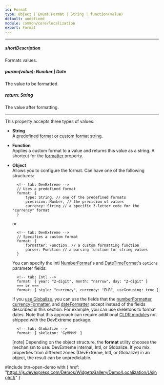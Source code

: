 ```yaml
---
id: Format
type: Object | Enums.Format | String | function(value)
default: undefined
module: common/core/localization
export: Format
---
```

---
##### shortDescription
Formats values.

##### param(value): Number | Date
The value to be formatted.

##### return: String
The value after formatting.

---
This property accepts three types of values:

* **String**    
A [predefined format](/api-reference/50%20Common/Object%20Structures/format/type.md '/Documentation/ApiReference/Common/Object_Structures/Format/#type') or [custom format string](/concepts/Common/Value%20Formatting/10%20Format%20UI%20Component%20Values/20%20Custom%20Format%20String.md '/Documentation/Guide/Common/Value_Formatting/#Format_UI_Component_Values/Custom_Format_String').

* **Function**    
Applies a custom format to a value and returns this value as a string. A shortcut for the [formatter](/api-reference/50%20Common/Object%20Structures/format/formatter.md '/Documentation/ApiReference/Common/Object_Structures/Format/#formatter') property.

* **Object**    
Allows you to configure the format. Can have one of the following structures:

        <!-- tab: DevExtreme -->
        // Uses a predefined format
        format: {
            type: String, // one of the predefined formats
            precision: Number, // the precision of values
            currency: String // a specific 3-letter code for the "currency" format
        }

    or

        <!-- tab: DevExtreme -->
        // Specifies a custom format
        format: {
            formatter: Function, // a custom formatting function
            parser: Function // a parsing function for string values
        }

    You can specify the Intl <a href="https://developer.mozilla.org/en-US/docs/Web/JavaScript/Reference/Global_Objects/NumberFormat#Parameters" target="_blank">NumberFormat</a>'s and <a href="https://developer.mozilla.org/en-US/docs/Web/JavaScript/Reference/Global_Objects/DateTimeFormat#Parameters" target="_blank">DateTimeFormat</a>'s `options` parameter fields:    

        <!-- tab: Intl -->
        format: { year: "2-digit", month: "narrow", day: "2-digit" }
        === or ===
        format: { style: "currency", currency: "EUR", useGrouping: true }

    If you [use Globalize](/concepts/Common/Localization/05%20Localize%20Dates%2C%20Numbers%2C%20and%20Currencies/10%20Using%20Globalize.md '/Documentation/Guide/Common/Localization/#Localize_Dates_Numbers_and_Currencies/Using_Globalize'), you can use the fields that the <a href="https://github.com/jquery/globalize/blob/master/doc/api/number/number-formatter.md" target="_blank">numberFormatter</a>, <a href="https://github.com/jquery/globalize/blob/master/doc/api/currency/currency-formatter.md" target="_blank">currencyFormatter</a>, and <a href="https://github.com/jquery/globalize/blob/master/doc/api/date/date-formatter.md" target="_blank">dateFormatter</a> accept instead of the fields described in this section. For example, you can use skeletons to format dates. Note that this approach can require additional <a href="https://github.com/jquery/globalize/blob/master/README.md#2-cldr-content" target="_blank">CLDR modules</a> not shipped with the DevExtreme package.

        <!-- tab: Globalize -->
        format: { skeleton: 'GyMMMd' }

    [note] Depending on the object structure, the **format** utility chooses the mechanism to use: DevExtreme internal, Intl, or Globalize. If you mix properties from different zones (DevExtreme, Intl, or Globalize) in an object, the result can be unpredictable.

#include btn-open-demo with {
    href: "https://js.devexpress.com/Demos/WidgetsGallery/Demo/Localization/UsingIntl/"
}